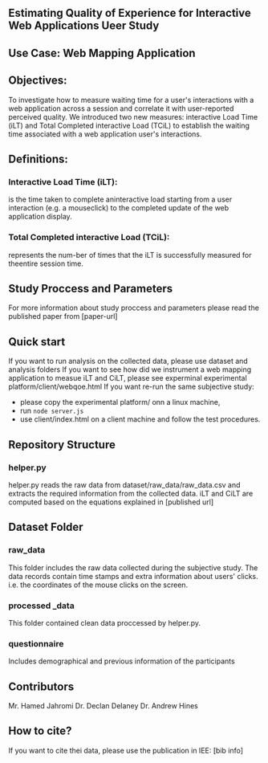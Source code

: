 ## Estimating Quality of Experience for Interactive Web Applications Ueer Study 
## Use Case: Web Mapping Application
## Objectives:
To investigate how to measure waiting time for a user's interactions with a web application across a session and correlate it with user-reported perceived quality.  We introduced  two new measures: interactive Load Time (iLT) and Total Completed interactive Load (TCiL) to establish the waiting time associated with a web application user's interactions. 

## Definitions:
### Interactive Load Time (iLT):
 is the time taken to complete aninteractive load starting from a user interaction (e.g. a mouseclick) to the completed update of the web application display.
### Total Completed interactive Load (TCiL):
represents the num-ber  of  times  that  the  iLT  is  successfully  measured  for  theentire session time. 

## Study Proccess and Parameters
For more information about study proccess and parameters please read the published paper from [paper-url]

## Quick start
If you want to run analysis on the collected data, please use dataset and analysis folders
If you want to see how did we instrument a web mapping application to measue iLT and CiLT, please see experminal experimental platform/client/webqoe.html
If you want re-run the same subjective study:
- please copy  the  experimental platform/ onn a linux machine,
- run ``` node server.js ``` 
- use client/index.html on a client machine and follow the test procedures.

## Repository Structure 

### helper.py

helper.py reads the raw data from dataset/raw_data/raw_data.csv and extracts the required information from the collected data. iLT and CiLT are computed based on the equations explained in [published url]

## Dataset Folder 

### raw_data

This folder includes the raw data collected during the subjective study. The data records contain time stamps and extra information about users' clicks. i.e. the coordinates of the mouse clicks on the screen.  

### processed _data 

This folder contained clean data proccessed by helper.py.


### questionnaire 
Includes demographical and previous information of the participants

## Contributors
Mr. Hamed Jahromi
Dr. Declan Delaney
Dr. Andrew Hines 

## How to cite?
If you want to cite thei data, please use the publication in IEE:
[bib info]